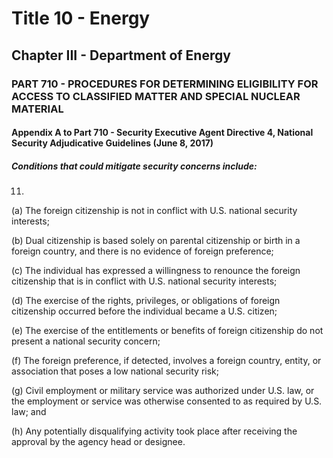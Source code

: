 
# Title 10 - Energy
## Chapter III - Department of Energy
### PART 710 - PROCEDURES FOR DETERMINING ELIGIBILITY FOR ACCESS TO CLASSIFIED MATTER AND SPECIAL NUCLEAR MATERIAL
#### Appendix A to Part 710 - Security Executive Agent Directive 4, National Security Adjudicative Guidelines (June 8, 2017)
##### Conditions that could mitigate security concerns include:

11.

(a) The foreign citizenship is not in conflict with U.S. national security interests;

(b) Dual citizenship is based solely on parental citizenship or birth in a foreign country, and there is no evidence of foreign preference;

(c) The individual has expressed a willingness to renounce the foreign citizenship that is in conflict with U.S. national security interests;

(d) The exercise of the rights, privileges, or obligations of foreign citizenship occurred before the individual became a U.S. citizen;

(e) The exercise of the entitlements or benefits of foreign citizenship do not present a national security concern;

(f) The foreign preference, if detected, involves a foreign country, entity, or association that poses a low national security risk;

(g) Civil employment or military service was authorized under U.S. law, or the employment or service was otherwise consented to as required by U.S. law; and

(h) Any potentially disqualifying activity took place after receiving the approval by the agency head or designee.
